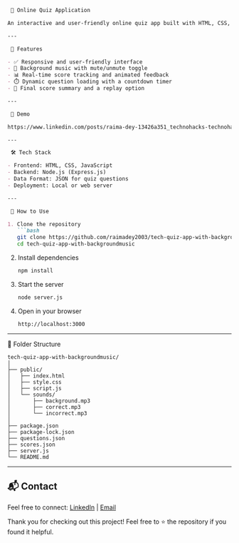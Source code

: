 ````markdown
 🎯 Online Quiz Application

An interactive and user-friendly online quiz app built with HTML, CSS, and JavaScript. This project features a responsive design, background music with mute/unmute toggle, real-time score tracking, and dynamic question loading with a countdown timer.

---

 🚀 Features

- ✅ Responsive and user-friendly interface  
- 🎵 Background music with mute/unmute toggle  
- 📊 Real-time score tracking and animated feedback  
- ⏱️ Dynamic question loading with a countdown timer  
- 🏁 Final score summary and a replay option  

---

 📸 Demo

https://www.linkedin.com/posts/raima-dey-13426a351_technohacks-technohacksedutechofficial-webdevelopment-activity-7333211015767072769-TR0e?utm_source=share&utm_medium=member_desktop&rcm=ACoAAFfIEjgBh_9vyf6CGiDyydF9iq8O8XpKybM

---

 🛠️ Tech Stack

- Frontend: HTML, CSS, JavaScript  
- Backend: Node.js (Express.js)  
- Data Format: JSON for quiz questions  
- Deployment: Local or web server

---

 🧠 How to Use

1. Clone the repository  
   ```bash
   git clone https://github.com/raimadey2003/tech-quiz-app-with-backgroundmusic.git
   cd tech-quiz-app-with-backgroundmusic
````

2. Install dependencies 

   ```bash
   npm install
   ```

3. Start the server

   ```bash
   node server.js
   ```

4. Open in your browser

   ```
   http://localhost:3000
   ```

---

 📁 Folder Structure

```
tech-quiz-app-with-backgroundmusic/
│
├── public/
│   ├── index.html
│   ├── style.css
│   ├── script.js
│   └── sounds/
│       ├── background.mp3
│       ├── correct.mp3
│       └── incorrect.mp3
│
├── package.json
├── package-lock.json
├── questions.json
├── scores.json
├── server.js
└── README.md
```

---

## 📬 Contact

Feel free to connect:
[LinkedIn](www.linkedin.com/in/raima-dey-13426a351) | [Email](mailto:raimadey9836@gmail.com)

Thank you for checking out this project! Feel free to ⭐️ the repository if you found it helpful.

